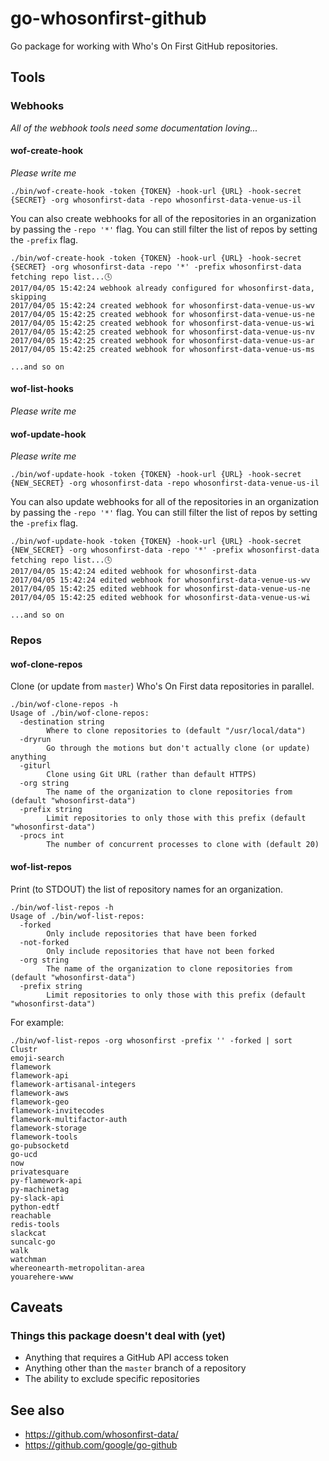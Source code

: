 # go-whosonfirst-github

Go package for working with Who's On First GitHub repositories.

## Tools

### Webhooks

_All of the webhook tools need some documentation loving..._

#### wof-create-hook

_Please write me_

```
./bin/wof-create-hook -token {TOKEN} -hook-url {URL} -hook-secret {SECRET} -org whosonfirst-data -repo whosonfirst-data-venue-us-il
```

You can also create webhooks for all of the repositories in an organization by passing the `-repo '*'` flag. You can still filter the list of repos by setting the `-prefix` flag.

```
./bin/wof-create-hook -token {TOKEN} -hook-url {URL} -hook-secret {SECRET} -org whosonfirst-data -repo '*' -prefix whosonfirst-data
fetching repo list...🕓 
2017/04/05 15:42:24 webhook already configured for whosonfirst-data, skipping
2017/04/05 15:42:24 created webhook for whosonfirst-data-venue-us-wv
2017/04/05 15:42:25 created webhook for whosonfirst-data-venue-us-ne
2017/04/05 15:42:25 created webhook for whosonfirst-data-venue-us-wi
2017/04/05 15:42:25 created webhook for whosonfirst-data-venue-us-nv
2017/04/05 15:42:25 created webhook for whosonfirst-data-venue-us-ar
2017/04/05 15:42:25 created webhook for whosonfirst-data-venue-us-ms

...and so on
```

#### wof-list-hooks

_Please write me_

#### wof-update-hook

_Please write me_

```
./bin/wof-update-hook -token {TOKEN} -hook-url {URL} -hook-secret {NEW_SECRET} -org whosonfirst-data -repo whosonfirst-data-venue-us-il
```

You can also update webhooks for all of the repositories in an organization by passing the `-repo '*'` flag. You can still filter the list of repos by setting the `-prefix` flag.

```
./bin/wof-update-hook -token {TOKEN} -hook-url {URL} -hook-secret {NEW_SECRET} -org whosonfirst-data -repo '*' -prefix whosonfirst-data
fetching repo list...🕓 
2017/04/05 15:42:24 edited webhook for whosonfirst-data
2017/04/05 15:42:24 edited webhook for whosonfirst-data-venue-us-wv
2017/04/05 15:42:25 edited webhook for whosonfirst-data-venue-us-ne
2017/04/05 15:42:25 edited webhook for whosonfirst-data-venue-us-wi

...and so on
```

### Repos

#### wof-clone-repos

Clone (or update from `master`) Who's On First data repositories in parallel.

```
./bin/wof-clone-repos -h
Usage of ./bin/wof-clone-repos:
  -destination string
    	Where to clone repositories to (default "/usr/local/data")
  -dryrun
    	Go through the motions but don't actually clone (or update) anything
  -giturl
    	Clone using Git URL (rather than default HTTPS)
  -org string
    	The name of the organization to clone repositories from (default "whosonfirst-data")
  -prefix string
    	Limit repositories to only those with this prefix (default "whosonfirst-data")
  -procs int
    	The number of concurrent processes to clone with (default 20)
```

#### wof-list-repos

Print (to STDOUT) the list of repository names for an organization.

```
./bin/wof-list-repos -h
Usage of ./bin/wof-list-repos:
  -forked
    	Only include repositories that have been forked
  -not-forked
    	Only include repositories that have not been forked
  -org string
    	The name of the organization to clone repositories from (default "whosonfirst-data")
  -prefix string
    	Limit repositories to only those with this prefix (default "whosonfirst-data")
```

For example:

```
./bin/wof-list-repos -org whosonfirst -prefix '' -forked | sort
Clustr
emoji-search
flamework
flamework-api
flamework-artisanal-integers
flamework-aws
flamework-geo
flamework-invitecodes
flamework-multifactor-auth
flamework-storage
flamework-tools
go-pubsocketd
go-ucd
now
privatesquare
py-flamework-api
py-machinetag
py-slack-api
python-edtf
reachable
redis-tools
slackcat
suncalc-go
walk
watchman
whereonearth-metropolitan-area
youarehere-www
```

## Caveats

### Things this package doesn't deal with (yet)

* Anything that requires a GitHub API access token
* Anything other than the `master` branch of a repository
* The ability to exclude specific repositories

## See also

* https://github.com/whosonfirst-data/
* https://github.com/google/go-github
